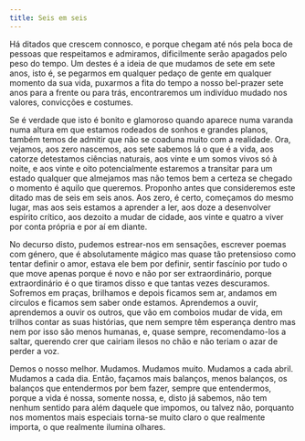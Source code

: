 ```yaml
---
title: Seis em seis
---
```


Há ditados que crescem connosco, e porque chegam até nós pela boca de pessoas que respeitamos e admiramos, dificilmente serão apagados pelo peso do tempo. Um destes é a ideia de que mudamos de sete em sete anos, isto é, se pegarmos em qualquer pedaço de gente em qualquer momento da sua vida, puxarmos a fita do tempo a nosso bel-prazer sete anos para a frente ou para trás, encontraremos um indivíduo mudado nos valores, convicções e costumes.

Se é verdade que isto é bonito e glamoroso quando aparece numa varanda numa altura em que estamos rodeados de sonhos e grandes planos, também temos de admitir que não se coaduna muito com a realidade. Ora, vejamos, aos zero nascemos, aos sete sabemos lá o que é a vida, aos catorze detestamos ciências naturais, aos vinte e um somos vivos só à noite, e aos vinte e oito potencialmente estaremos a transitar para um estado qualquer que almejamos mas não temos bem a certeza se chegado o momento é aquilo que queremos. Proponho antes que consideremos este ditado mas de seis em seis anos. Aos zero, é certo, começamos do mesmo lugar, mas aos seis estamos a aprender a ler, aos doze a desenvolver espírito crítico, aos dezoito a mudar de cidade, aos vinte e quatro a viver por conta própria e por aí em diante.

No decurso disto, pudemos estrear-nos em sensações, escrever poemas com género, que é absolutamente mágico mas quase tão pretensioso como tentar definir o amor, estava ele bem por definir, sentir fascínio por tudo o que move apenas porque é novo e não por ser extraordinário, porque extraordinário é o que tiramos disso e que tantas vezes descuramos. Sofremos em praças, brilhamos e depois ficamos sem ar, andamos em círculos e ficamos sem saber onde estamos. Aprendemos a ouvir, aprendemos a ouvir os outros, que vão em comboios mudar de vida, em trilhos contar as suas histórias, que nem sempre têm esperança dentro mas nem por isso são menos humanas, e, quase sempre, recomendamo-los a saltar, querendo crer que cairiam ilesos no chão e não teriam o azar de perder a voz.

Demos o nosso melhor. Mudamos. Mudamos muito. Mudamos a cada abril. Mudamos a cada dia. Então, façamos mais balanços, menos balanços, os balanços que entendermos por bem fazer, sempre que entendermos, porque a vida é nossa, somente nossa, e, disto já sabemos, não tem nenhum sentido para além daquele que impomos, ou talvez não, porquanto nos momentos mais especiais torna-se muito claro o que realmente importa, o que realmente ilumina olhares.
